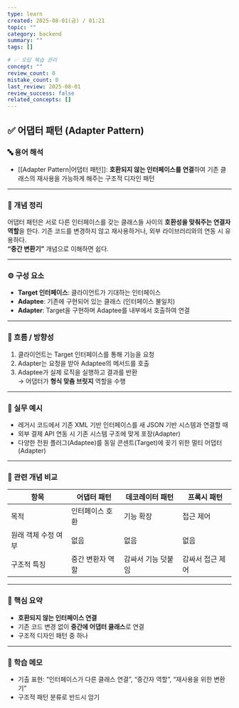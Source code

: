 ```yaml
---
type: learn
created: 2025-08-01(금) / 01:21
topic: ""
category: backend
summary: ""
tags: []

# ✅ 오답 복습 관리
concept: ""
review_count: 0
mistake_count: 0
last_review: 2025-08-01
review_success: false
related_concepts: []
---
```

## ✅ 어댑터 패턴 (Adapter Pattern)

### 🔤 용어 해석  
- [[Adapter Pattern|어댑터 패턴]]: **호환되지 않는 인터페이스를 연결**하여 기존 클래스의 재사용을 가능하게 해주는 구조적 디자인 패턴

---

### 📌 개념 정리  
어댑터 패턴은 서로 다른 인터페이스를 갖는 클래스들 사이의 **호환성을 맞춰주는 연결자 역할**을 한다. 기존 코드를 변경하지 않고 재사용하거나, 외부 라이브러리와의 연동 시 유용하다.  
**“중간 변환기”** 개념으로 이해하면 쉽다.

---

### ⚙️ 구성 요소  
- **Target 인터페이스**: 클라이언트가 기대하는 인터페이스  
- **Adaptee**: 기존에 구현되어 있는 클래스 (인터페이스 불일치)  
- **Adapter**: Target을 구현하며 Adaptee를 내부에서 호출하여 연결

---

### 🧭 흐름 / 방향성  
1. 클라이언트는 Target 인터페이스를 통해 기능을 요청  
2. Adapter는 요청을 받아 Adaptee의 메서드를 호출  
3. Adaptee가 실제 로직을 실행하고 결과를 반환  
→ 어댑터가 **형식 맞춤 브릿지** 역할을 수행

---

### 💬 실무 예시  
- 레거시 코드에서 기존 XML 기반 인터페이스를 새 JSON 기반 시스템과 연결할 때  
- 외부 결제 API 연동 시 기존 시스템 구조에 맞게 포장(Adapter)  
- 다양한 전원 플러그(Adaptee)를 동일 콘센트(Target)에 꽂기 위한 멀티 어댑터(Adapter)

---

### 🔁 관련 개념 비교

| 항목              | 어댑터 패턴            | 데코레이터 패턴        | 프록시 패턴            |
|-------------------|-------------------------|--------------------------|-------------------------|
| 목적              | 인터페이스 호환        | 기능 확장                | 접근 제어              |
| 원래 객체 수정 여부 | 없음                    | 없음                     | 없음                    |
| 구조적 특징       | 중간 변환자 역할        | 감싸서 기능 덧붙임       | 감싸서 접근 제어        |

---

### 🎯 핵심 요약  
- **호환되지 않는 인터페이스 연결**  
- 기존 코드 변경 없이 **중간에 어댑터 클래스**로 연결  
- 구조적 디자인 패턴 중 하나

---

### 🧠 학습 메모  
- 기출 표현: “인터페이스가 다른 클래스 연결”, “중간자 역할”, “재사용을 위한 변환기”  
- 구조적 패턴 분류로 반드시 암기
